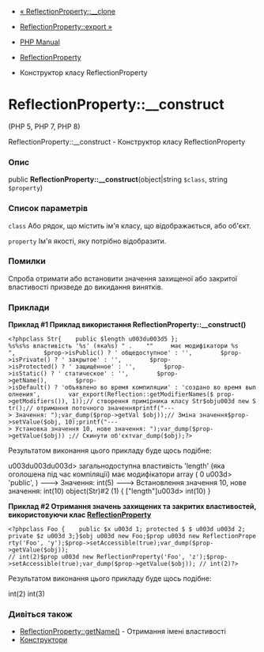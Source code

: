 - [« ReflectionProperty::\_\_clone](reflectionproperty.clone.md)
- [ReflectionProperty::export »](reflectionproperty.export.md)

- [PHP Manual](index.md)
- [ReflectionProperty](class.reflectionproperty.md)
- Конструктор класу ReflectionProperty

# ReflectionProperty::\_\_construct

(PHP 5, PHP 7, PHP 8)

ReflectionProperty::\_\_construct - Конструктор класу
ReflectionProperty

### Опис

public **ReflectionProperty::\_\_construct**(object\|string `$class`,
string `$property`)

### Список параметрів

`class`
Або рядок, що містить ім'я класу, що відображається, або об'єкт.

`property`
Ім'я якості, яку потрібно відобразити.

### Помилки

Спроба отримати або встановити значення захищеної або закритої властивості
призведе до викидання винятків.

### Приклади

**Приклад #1 Приклад використання
**ReflectionProperty::\_\_construct()****

`<?phpclass Str{    public $length u003du003d5 }; %s%s%s властивість '%s' (яка%s)
" .    ""     має модифікатори %s
",        $prop->isPublic() ? ' общедоступное' : '',        $prop->isPrivate() ? ' закрытое' : '',        $prop->isProtected() ? ' защищённое' : '',        $prop- >isStatic() ? ' статическое' : '',        $prop->getName(),        $prop->isDefault() ? 'объявлено во время компиляции' : 'создано во время выполнения',        var_export(Reflection::getModifierNames($ prop->getModifiers()), 1));// створення примірника класу Str$obju003d new Str();// отримання поточного значенняprintf("---> Значення: ");var_dump($prop->getVal $obj));// Зміна значення$prop->setValue($obj, 10);printf("---> Установка значення 10, нове значення: ");var_dump($prop->getValue($obj)) ;// Скинути об'єктvar_dump($obj);?> `

Результатом виконання цього прикладу буде щось подібне:

u003du003du003d> загальнодоступна властивість 'length' (яка оголошена під час компіляції)
має модифікатори array (
0 u003d> 'public',
)
---> Значення: int(5)
---> Встановлення значення 10, нове значення: int(10)
object(Str)#2 (1) {
["length"]u003d>
int(10)
}

**Приклад #2 Отримання значень захищених та закритих властивостей, використовуючи
клас [ReflectionProperty](class.reflectionproperty.md)**

`<?phpclass Foo {    public $x u003d 1; protected $ $ u003d u003d 2; private $z u003d 3;}$obj u003d new Foo;$prop u003d new ReflectionProperty('Foo', 'y');$prop->setAccessible(true);var_dump($prop->getValue($obj)); // int(2)$prop u003d new ReflectionProperty('Foo', 'z');$prop->setAccessible(true);var_dump($prop->getValue($obj)); // int(2)?> `

Результатом виконання цього прикладу буде щось подібне:

int(2)
int(3)

### Дивіться також

- [ReflectionProperty::getName()](reflectionproperty.getname.md) -
Отримання імені властивості
- [Конструктори](language.oop5.decon.md#language.oop5.decon.constructor)
